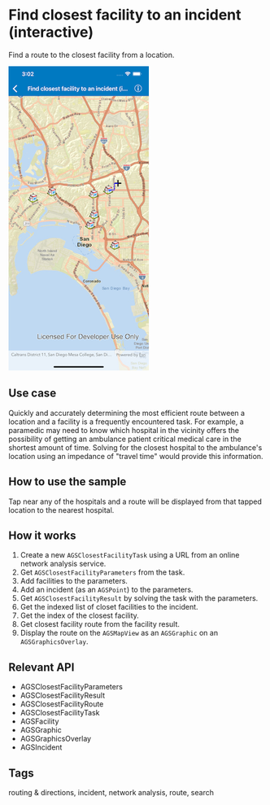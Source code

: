 # Find closest facility to an incident (interactive)

Find a route to the closest facility from a location.

![Find closest facility to an incident interactive](find-closest-facility-to-an-incident-interactive.png)

## Use case

Quickly and accurately determining the most efficient route between a location and a facility is a frequently encountered task. For example, a paramedic may need to know which hospital in the vicinity offers the possibility of getting an ambulance patient critical medical care in the shortest amount of time. Solving for the closest hospital to the ambulance's location using an impedance of "travel time" would provide this information.

## How to use the sample

Tap near any of the hospitals and a route will be displayed from that tapped location to the nearest hospital.

## How it works

1.  Create a new `AGSClosestFacilityTask` using a URL from an online network analysis service.
1.  Get `AGSClosestFacilityParameters` from the task.
1.  Add facilities to the parameters.
1.  Add an incident (as an `AGSPoint`) to the parameters.
1.  Get `AGSClosestFacilityResult` by solving the task with the parameters.
1.  Get the indexed list of closet facilities to the incident.
1.  Get the index of the closest facility.
1.  Get closest facility route from the facility result.
1.  Display the route on the `AGSMapView` as an `AGSGraphic` on an `AGSGraphicsOverlay`.

## Relevant API

*   AGSClosestFacilityParameters
*   AGSClosestFacilityResult
*   AGSClosestFacilityRoute
*   AGSClosestFacilityTask
*   AGSFacility
*   AGSGraphic
*   AGSGraphicsOverlay
*   AGSIncident

## Tags
routing & directions, incident, network analysis, route, search
